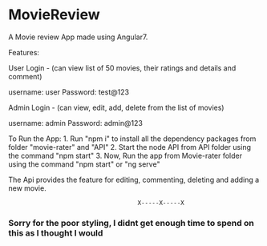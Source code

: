 # MovieReview

A Movie review App made using Angular7.

Features:

User Login - (can view list of 50 movies, their ratings and details and comment)

username: user
Password: test@123

Admin Login - (can view, edit, add, delete from the list of movies)

username: admin
Password: admin@123

To Run the App: 
    1. Run "npm i" to install all the dependency packages from folder "movie-rater" and "API"
    2. Start the node API from API folder using the command "npm start"
    3. Now, Run the app from Movie-rater folder using the command "npm start" or "ng serve"

The Api provides the feature for editing, commenting, deleting and adding a new movie.

                                        X-----X-----X
                                        
### Sorry for the poor styling, I didnt get enough time to spend on this as I thought I would ### 
    
